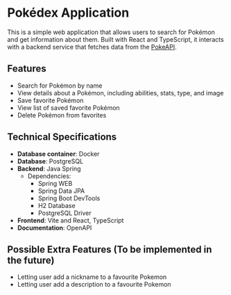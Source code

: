 # Pokédex Application

This is a simple web application that allows users to search for Pokémon and get information about them. Built with React and TypeScript, it interacts with a backend service that fetches data from the [PokeAPI](https://pokeapi.co/).

## Features

- Search for Pokémon by name
- View details about a Pokémon, including abilities, stats, type, and image
- Save favorite Pokémon
- View list of saved favorite Pokémon
- Delete Pokémon from favorites
  
## Technical Specifications

- **Database container**: Docker
- **Database**: PostgreSQL
- **Backend**: Java Spring
    - Dependencies: 
        - Spring WEB
        - Spring Data JPA
        - Spring Boot DevTools
        - H2 Database
        - PostgreSQL Driver
- **Frontend**: Vite and React, TypeScript
- **Documentation**: OpenAPI

## Possible Extra Features (To be implemented in the future)

- Letting user add a nickname to a favourite Pokemon
- Letting user add a description to a favourite Pokemon
